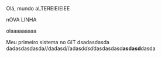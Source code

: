 Olá, mundo
aLTEREIEIEIEE

nOVA LINHA

olaaaaaaaaa


Meu primeiro sistema no GIT
dsadasdasda
dadasdasdasda//dadasd//adasd*dsd*dasdasdasd**asdasd**dasda
